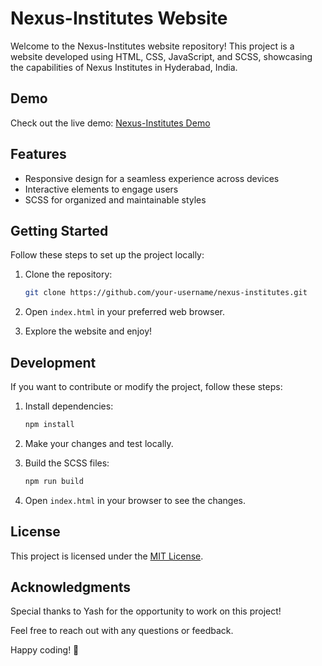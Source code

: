 # Nexus-Institutes Website

Welcome to the Nexus-Institutes website repository! This project is a website developed using HTML, CSS, JavaScript, and SCSS, showcasing the capabilities of Nexus Institutes in Hyderabad, India.

## Demo

Check out the live demo: [Nexus-Institutes Demo](https://syedmoin-lab.github.io/Nexus-Institutes/)

## Features

- Responsive design for a seamless experience across devices
- Interactive elements to engage users
- SCSS for organized and maintainable styles

## Getting Started

Follow these steps to set up the project locally:

1. Clone the repository:

   ```bash
   git clone https://github.com/your-username/nexus-institutes.git
   ```

2. Open `index.html` in your preferred web browser.

3. Explore the website and enjoy!

## Development

If you want to contribute or modify the project, follow these steps:

1. Install dependencies:

   ```bash
   npm install
   ```

2. Make your changes and test locally.

3. Build the SCSS files:

   ```bash
   npm run build
   ```

4. Open `index.html` in your browser to see the changes.

## License

This project is licensed under the [MIT License](LICENSE).

## Acknowledgments

Special thanks to Yash for the opportunity to work on this project!

Feel free to reach out with any questions or feedback.

Happy coding! 🚀
